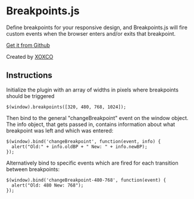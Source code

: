 # Breakpoints.js

Define breakpoints for your responsive design, and Breakpoints.js will fire custom events when the browser enters and/or exits that breakpoint.

[Get it from Github](https://github.com/eikes/breakpoints)

Created by [XOXCO](http://xoxco.com)

## Instructions

Initialize the plugin with an array of widths in pixels where breakpoints should be triggered

    $(window).breakpoints([320, 480, 768, 1024]);

Then bind to the general "changeBreakpoint" event on the window object. The info object, that 
gets passed in, contains information about what breakpoint was left and which was entered:

    $(window).bind('changeBreakpoint', function(event, info) {
      alert("Old:" + info.oldBP + " New: " + info.newBP);
    });

Alternatively bind to specific events which are fired for each transition between breakpoints:

    $(window).bind('changeBreakpoint-480-768', function(event) {
      alert("Old: 480 New: 768");
    });

